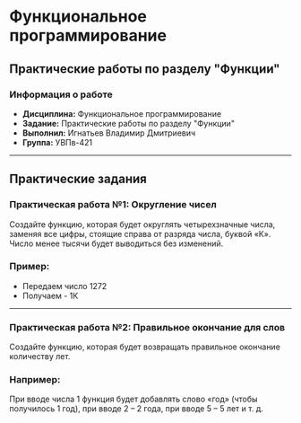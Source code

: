 # Функциональное программирование

## Практические работы по разделу "Функции"

### Информация о работе
- **Дисциплина:** Функциональное программирование
- **Задание:** Практические работы по разделу "Функции"
- **Выполнил:** Игнатьев Владимир Дмитриевич
- **Группа:** УВПв-421

---

## Практические задания

### Практическая работа №1: Округление чисел
Создайте функцию, которая будет округлять четырехзначные числа,
заменяя все цифры, стоящие справа от разряда числа, буквой «К». Число
менее тысячи будет выводиться без изменений.
### Пример:
- Передаем число 1272
- Получаем - 1К 

---

### Практическая работа №2: Правильное окончание для слов
Создайте функцию, которая будет возвращать правильное окончание
количеству лет.
### Например: 
При вводе числа 1 функция будет добавлять слово «год» (чтобы
получилось 1 год), при вводе 2 – 2 года, при вводе 5 – 5 лет и т. д.
